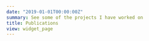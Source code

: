 ```yaml
---
date: "2019-01-01T00:00:00Z"
summary: See some of the projects I have worked on
title: Publications
view: widget_page
---
```

